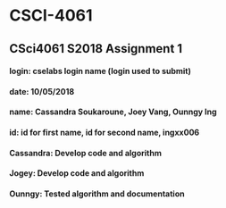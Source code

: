 # CSCI-4061
## CSci4061 S2018 Assignment 1
#### login: cselabs login name (login used to submit)
#### date: 10/05/2018
#### name: Cassandra Soukaroune, Joey Vang, Ounngy Ing 
#### id: id for first name, id for second name, ingxx006

#### Cassandra: Develop code and algorithm
#### Jogey: Develop code and algorithm
#### Ounngy: Tested algorithm and documentation
